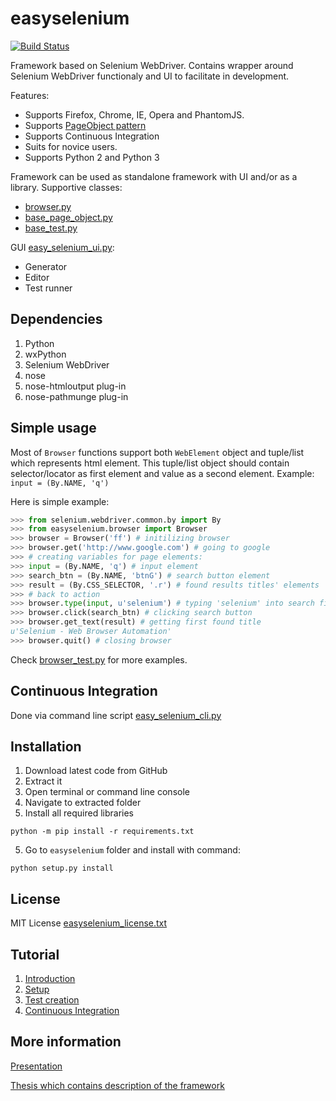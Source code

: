 easyselenium
============

[![Build Status](https://travis-ci.org/kirillstrelkov/easyselenium.svg?branch=master)](https://travis-ci.org/kirillstrelkov/easyselenium)

Framework based on Selenium WebDriver. Contains wrapper around Selenium WebDriver functionaly and UI to facilitate in development.

Features:
* Supports Firefox, Chrome, IE, Opera and PhantomJS.
* Supports [PageObject pattern](https://code.google.com/p/selenium/wiki/PageObjects)
* Supports Continuous Integration
* Suits for novice users.
* Supports Python 2 and Python 3

Framework can be used as standalone framework with UI and/or as a library.
Supportive classes:
* [browser.py](/easyselenium/browser.py)
* [base_page_object.py](/easyselenium/base_page_object.py)
* [base_test.py](/easyselenium/base_test.py)

GUI [easy_selenium_ui.py](/easyselenium/scripts/easy_selenium_ui.py):
* Generator
* Editor
* Test runner

Dependencies
------------
1. Python
2. wxPython
3. Selenium WebDriver
4. nose
 1. nose-htmloutput plug-in
 2. nose-pathmunge plug-in

Simple usage
-----
Most of `Browser` functions support both `WebElement` object and tuple/list which represents html element. This tuple/list object should contain selector/locator as first element and value as a second element. Example: `input = (By.NAME, 'q')`

Here is simple example: 
```python
>>> from selenium.webdriver.common.by import By
>>> from easyselenium.browser import Browser
>>> browser = Browser('ff') # initilizing browser
>>> browser.get('http://www.google.com') # going to google
>>> # creating variables for page elements:
>>> input = (By.NAME, 'q') # input element
>>> search_btn = (By.NAME, 'btnG') # search button element
>>> result = (By.CSS_SELECTOR, '.r') # found results titles' elements
>>> # back to action
>>> browser.type(input, u'selenium') # typing 'selenium' into search field
>>> browser.click(search_btn) # clicking search button
>>> browser.get_text(result) # getting first found title
u'Selenium - Web Browser Automation'
>>> browser.quit() # closing browser
```

Check [browser_test.py](/easyselenium/test/browser_test.py) for more examples.

Continuous Integration
----------------------
Done via command line script [easy_selenium_cli.py](/easyselenium/scripts/easy_selenium_cli.py)

Installation
------------
1. Download latest code from GitHub
2. Extract it
3. Open terminal or command line console
4. Navigate to extracted folder
5. Install all required libraries
```shell
python -m pip install -r requirements.txt
```
5. Go to `easyselenium` folder and install with command:
```shell
python setup.py install
```

License
-------
MIT License [easyselenium_license.txt](/easyselenium/licenses/easyselenium_license.txt)

Tutorial
--------
1. [Introduction](https://kirillstrelkov.blogspot.de/2016/03/test-automation-with-selenium-webdriver.html)
2. [Setup](https://kirillstrelkov.blogspot.de/2016/03/test-automation-with-selenium-webdriver_28.html)
3. [Test creation](https://kirillstrelkov.blogspot.de/2016/03/test-automation-tutorial-with-selenium.html)
4. [Continuous Integration](https://kirillstrelkov.blogspot.com/2018/04/test-automation-tutorial-with-selenium.html)

More information
----------------
[Presentation](https://www.dropbox.com/s/4y877giru9qwx3b/present_Kirill_Strelkov.pdf?dl=0)

[Thesis which contains description of the framework](https://www.dropbox.com/s/l65o69wvzjf1bue/Kirill_Strelkov_073639_BAK.pdf?dl=0)
